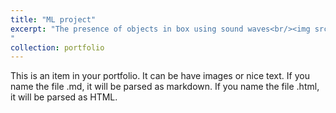 ```yaml
---
title: "ML project"
excerpt: "The presence of objects in box using sound waves<br/><img src='/images/triangulizaiton.png' width='500' height='300'>
"
collection: portfolio
---
```


This is an item in your portfolio. It can be have images or nice text. If you name the file .md, it will be parsed as markdown. If you name the file .html, it will be parsed as HTML. 
